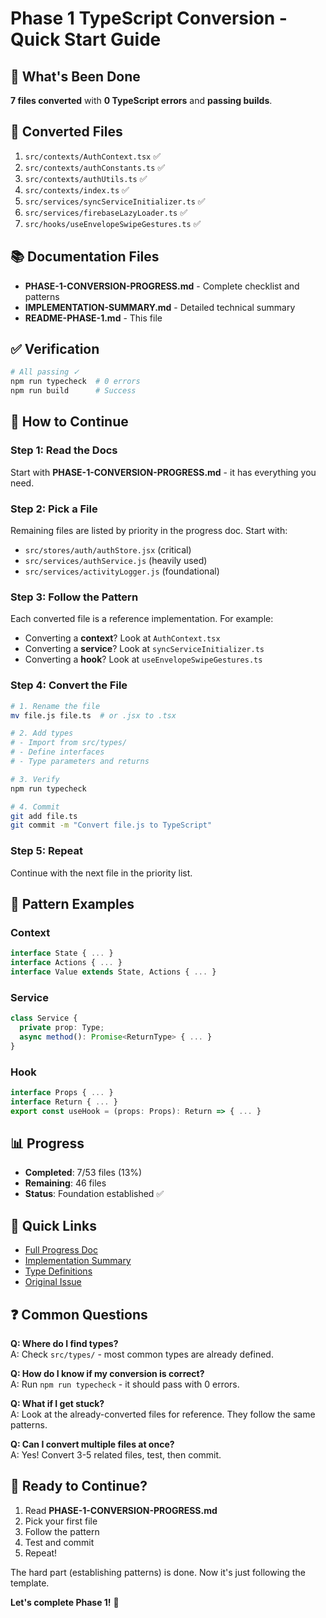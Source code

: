# Phase 1 TypeScript Conversion - Quick Start Guide

## 🚀 What's Been Done

**7 files converted** with **0 TypeScript errors** and **passing builds**.

## 📁 Converted Files

1. `src/contexts/AuthContext.tsx` ✅
2. `src/contexts/authConstants.ts` ✅
3. `src/contexts/authUtils.ts` ✅
4. `src/contexts/index.ts` ✅
5. `src/services/syncServiceInitializer.ts` ✅
6. `src/services/firebaseLazyLoader.ts` ✅
7. `src/hooks/useEnvelopeSwipeGestures.ts` ✅

## 📚 Documentation Files

- **PHASE-1-CONVERSION-PROGRESS.md** - Complete checklist and patterns
- **IMPLEMENTATION-SUMMARY.md** - Detailed technical summary
- **README-PHASE-1.md** - This file

## ✅ Verification

```bash
# All passing ✓
npm run typecheck  # 0 errors
npm run build      # Success
```

## 🎯 How to Continue

### Step 1: Read the Docs

Start with **PHASE-1-CONVERSION-PROGRESS.md** - it has everything you need.

### Step 2: Pick a File

Remaining files are listed by priority in the progress doc. Start with:

- `src/stores/auth/authStore.jsx` (critical)
- `src/services/authService.js` (heavily used)
- `src/services/activityLogger.js` (foundational)

### Step 3: Follow the Pattern

Each converted file is a reference implementation. For example:

- Converting a **context**? Look at `AuthContext.tsx`
- Converting a **service**? Look at `syncServiceInitializer.ts`
- Converting a **hook**? Look at `useEnvelopeSwipeGestures.ts`

### Step 4: Convert the File

```bash
# 1. Rename the file
mv file.js file.ts  # or .jsx to .tsx

# 2. Add types
# - Import from src/types/
# - Define interfaces
# - Type parameters and returns

# 3. Verify
npm run typecheck

# 4. Commit
git add file.ts
git commit -m "Convert file.js to TypeScript"
```

### Step 5: Repeat

Continue with the next file in the priority list.

## 🎨 Pattern Examples

### Context

```typescript
interface State { ... }
interface Actions { ... }
interface Value extends State, Actions { ... }
```

### Service

```typescript
class Service {
  private prop: Type;
  async method(): Promise<ReturnType> { ... }
}
```

### Hook

```typescript
interface Props { ... }
interface Return { ... }
export const useHook = (props: Props): Return => { ... }
```

## 📊 Progress

- **Completed**: 7/53 files (13%)
- **Remaining**: 46 files
- **Status**: Foundation established ✅

## 🔗 Quick Links

- [Full Progress Doc](./PHASE-1-CONVERSION-PROGRESS.md)
- [Implementation Summary](./IMPLEMENTATION-SUMMARY.md)
- [Type Definitions](./src/types/)
- [Original Issue](https://github.com/thef4tdaddy/violet-vault/issues/XXX)

## ❓ Common Questions

**Q: Where do I find types?**  
A: Check `src/types/` - most common types are already defined.

**Q: How do I know if my conversion is correct?**  
A: Run `npm run typecheck` - it should pass with 0 errors.

**Q: What if I get stuck?**  
A: Look at the already-converted files for reference. They follow the same patterns.

**Q: Can I convert multiple files at once?**  
A: Yes! Convert 3-5 related files, test, then commit.

## 🎉 Ready to Continue?

1. Read **PHASE-1-CONVERSION-PROGRESS.md**
2. Pick your first file
3. Follow the pattern
4. Test and commit
5. Repeat!

The hard part (establishing patterns) is done. Now it's just following the template.

**Let's complete Phase 1!** 🚀
